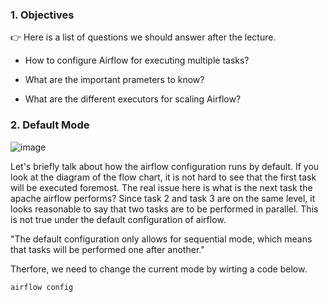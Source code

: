### 1. Objectives 

:point_right: Here is a list of questions we should answer after the lecture. 

- How to configure Airflow for executing multiple tasks?

- What are the important prameters to know?

- What are the different executors for scaling Airflow?


### 2. Default Mode 


![image](https://user-images.githubusercontent.com/53164959/109650883-312e4880-7ba1-11eb-8452-5aa0795313a1.png)

Let's briefly talk about how the airflow configuration runs by default. If you look at the diagram of the flow chart, it is not hard to see that the first task will be executed foremost. The real issue here is what is the next task the apache airflow performs? Since task 2 and task 3 are on the same level, it looks reasonable to say that two tasks are to be performed in parallel.  This is not true under the default configuration of airflow. 

"The default configuration only allows for sequential mode, which means that tasks will be performed one after another."

Therfore, we need to change the current mode by wirting a code below. 

```linux
airflow config 

```



